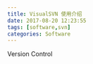 ```yaml
---
title: VisualSVN 使用介绍
date: 2017-08-20 12:23:55
tags: [software,svn]
categories: Software
---
```

Version Control